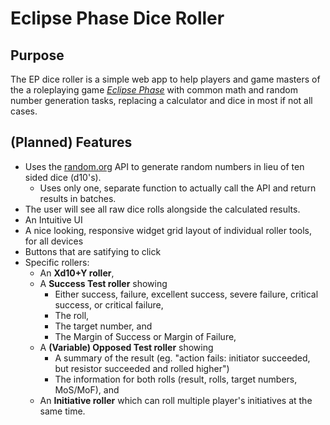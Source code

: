# Eclipse Phase Dice Roller

## Purpose

The EP dice roller is a simple web app to help players and game masters of the a roleplaying game [*Eclipse Phase*](http://eclipsephase.com) with common math and random number generation tasks, replacing a calculator and dice in most if not all cases. 

## (Planned) Features
 - Uses the [random.org](http://random.org) API to generate random numbers in lieu of ten sided dice (d10's).
   - Uses only one, separate function to actually call the API and return results in batches.
 - The user will see all raw dice rolls alongside the calculated results.
 - An Intuitive UI
 - A nice looking, responsive widget grid layout of individual roller tools, for all devices
 - Buttons that are satifying to click
 - Specific rollers: 
   - An **Xd10+Y roller**, 
   - A **Success Test roller** showing 
     - Either success, failure, excellent success, severe failure, critical success, or critical failure, 
     - The roll, 
     - The target number, and 
     - The Margin of Success or Margin of Failure, 
   - A **(Variable) Opposed Test roller** showing 
     - A summary of the result (eg. "action fails: initiator succeeded, but resistor succeeded and rolled higher")
     - The information for both rolls (result, rolls, target numbers, MoS/MoF), and 
   - An **Initiative roller** which can roll multiple player's initiatives at the same time.
